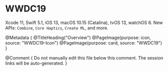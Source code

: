 # WWDC19

Xcode 11, Swift 5.1, iOS 13, macOS 10.15 (Catalina), tvOS 13, watchOS 6.
New APIs: ``Combine``, ``Core Haptics``, ``Create ML``, and more. 

@Metadata {
   @TitleHeading("Overview")
   @PageImage(purpose: icon, source: "WWDC19-Icon")
   @PageImage(purpose: card, source: "WWDC19")
}

@Comment { Do not manually edit this file below this comment. The session links will be auto-generated. }
